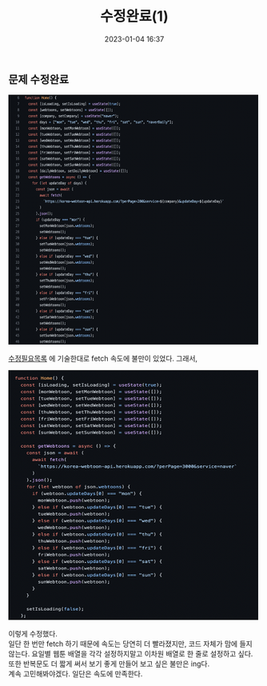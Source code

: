 ﻿---
title: 수정완료(1)
date: 2023-01-04 16:37
categories: [Toy]
tags: [Toy, Project, ToyProject]
sitemap:
  changefreq: daily
  priority: 1.0
---

## 문제 수정완료

<img  src="https://github.com/dametimeee/dametimeee.github.io/blob/master/assets/img/post-image/toy/수정목록/문제.png?raw=true"  width="500"  height="500"><br>

[수정필요목록](https://dametimeee.github.io/posts/%EC%88%98%EC%A0%95%ED%95%84%EC%9A%94%EB%AA%A9%EB%A1%9D/) 에 기술한대로 fetch 속도에 불만이 있었다. 그래서,

<img  src="https://github.com/dametimeee/dametimeee.github.io/blob/master/assets/img/post-image/toy/수정목록/수정완료.png?raw=true"  width="500"  height="500"><br>

이렇게 수정했다.<br> 일단 한 번만 fetch 하기 때문에 속도는 당연히 더 빨라졌지만, 코드 자체가 맘에 들지 않는다.
요일별 웹툰 배열을 각각 설정하지말고 이차원 배열로 한 줄로 설정하고 싶다. 또한 반복문도 더 짧게 써서 보기 좋게 만들어 보고 싶은 불만은 ing다.<br>계속 고민해봐야겠다. 일단은 속도에 만족한다.
